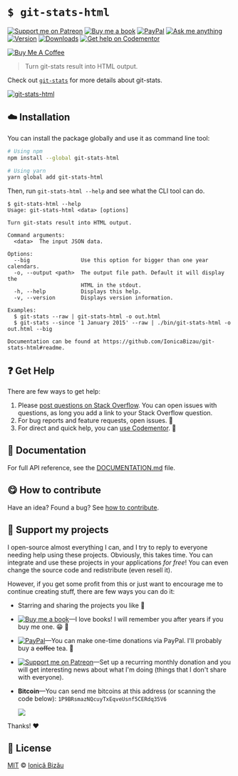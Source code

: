 <!-- Please do not edit this file. Edit the `blah` field in the `package.json` instead. If in doubt, open an issue. -->


















# `$ git-stats-html`

 [![Support me on Patreon][badge_patreon]][patreon] [![Buy me a book][badge_amazon]][amazon] [![PayPal][badge_paypal_donate]][paypal-donations] [![Ask me anything](https://img.shields.io/badge/ask%20me-anything-1abc9c.svg)](https://github.com/IonicaBizau/ama) [![Version](https://img.shields.io/npm/v/git-stats-html.svg)](https://www.npmjs.com/package/git-stats-html) [![Downloads](https://img.shields.io/npm/dt/git-stats-html.svg)](https://www.npmjs.com/package/git-stats-html) [![Get help on Codementor](https://cdn.codementor.io/badges/get_help_github.svg)](https://www.codementor.io/@johnnyb?utm_source=github&utm_medium=button&utm_term=johnnyb&utm_campaign=github)

<a href="https://www.buymeacoffee.com/H96WwChMy" target="_blank"><img src="https://www.buymeacoffee.com/assets/img/custom_images/yellow_img.png" alt="Buy Me A Coffee"></a>







> Turn git-stats result into HTML output.






Check out [`git-stats`](https://github.com/IonicaBizau/git-stats) for more details about git-stats.






[![git-stats-html](http://i.imgur.com/hnSUlCx.png)](#)







## :cloud: Installation

You can install the package globally and use it as command line tool:


```sh
# Using npm
npm install --global git-stats-html

# Using yarn
yarn global add git-stats-html
```


Then, run `git-stats-html --help` and see what the CLI tool can do.


```
$ git-stats-html --help
Usage: git-stats-html <data> [options]

Turn git-stats result into HTML output.

Command arguments:
  <data>  The input JSON data.

Options:
  --big                Use this option for bigger than one year calendars.
  -o, --output <path>  The output file path. Default it will display the
                       HTML in the stdout.
  -h, --help           Displays this help.
  -v, --version        Displays version information.

Examples:
  $ git-stats --raw | git-stats-html -o out.html
  $ git-stats --since '1 January 2015' --raw | ./bin/git-stats-html -o out.html --big

Documentation can be found at https://github.com/IonicaBizau/git-stats-html#readme.
```























## :question: Get Help

There are few ways to get help:



 1. Please [post questions on Stack Overflow](https://stackoverflow.com/questions/ask). You can open issues with questions, as long you add a link to your Stack Overflow question.
 2. For bug reports and feature requests, open issues. :bug:
 3. For direct and quick help, you can [use Codementor](https://www.codementor.io/johnnyb). :rocket:







## :memo: Documentation

For full API reference, see the [DOCUMENTATION.md][docs] file.












## :yum: How to contribute
Have an idea? Found a bug? See [how to contribute][contributing].


## :sparkling_heart: Support my projects
I open-source almost everything I can, and I try to reply to everyone needing help using these projects. Obviously,
this takes time. You can integrate and use these projects in your applications *for free*! You can even change the source code and redistribute (even resell it).

However, if you get some profit from this or just want to encourage me to continue creating stuff, there are few ways you can do it:


 - Starring and sharing the projects you like :rocket:
 - [![Buy me a book][badge_amazon]][amazon]—I love books! I will remember you after years if you buy me one. :grin: :book:
 - [![PayPal][badge_paypal]][paypal-donations]—You can make one-time donations via PayPal. I'll probably buy a ~~coffee~~ tea. :tea:
 - [![Support me on Patreon][badge_patreon]][patreon]—Set up a recurring monthly donation and you will get interesting news about what I'm doing (things that I don't share with everyone).
 - **Bitcoin**—You can send me bitcoins at this address (or scanning the code below): `1P9BRsmazNQcuyTxEqveUsnf5CERdq35V6`

    ![](https://i.imgur.com/z6OQI95.png)


Thanks! :heart:
























## :scroll: License

[MIT][license] © [Ionică Bizău][website]






[license]: /LICENSE
[website]: https://ionicabizau.net
[contributing]: /CONTRIBUTING.md
[docs]: /DOCUMENTATION.md
[badge_patreon]: https://ionicabizau.github.io/badges/patreon.svg
[badge_amazon]: https://ionicabizau.github.io/badges/amazon.svg
[badge_paypal]: https://ionicabizau.github.io/badges/paypal.svg
[badge_paypal_donate]: https://ionicabizau.github.io/badges/paypal_donate.svg
[patreon]: https://www.patreon.com/ionicabizau
[amazon]: http://amzn.eu/hRo9sIZ
[paypal-donations]: https://www.paypal.com/cgi-bin/webscr?cmd=_s-xclick&hosted_button_id=RVXDDLKKLQRJW
